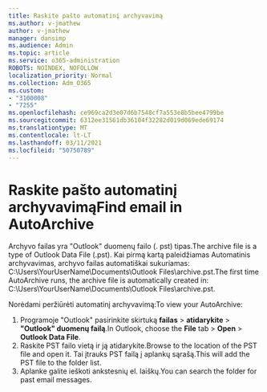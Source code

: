 ```yaml
---
title: Raskite pašto automatinį archyvavimą
ms.author: v-jmathew
author: v-jmathew
manager: dansimp
ms.audience: Admin
ms.topic: article
ms.service: o365-administration
ROBOTS: NOINDEX, NOFOLLOW
localization_priority: Normal
ms.collection: Adm_O365
ms.custom:
- "3100008"
- "7255"
ms.openlocfilehash: ce969ca2d3e07d6b7548cf7a553e8b5bee4799be
ms.sourcegitcommit: 6312ee31561db36104f32282d019d069ede69174
ms.translationtype: MT
ms.contentlocale: lt-LT
ms.lasthandoff: 03/11/2021
ms.locfileid: "50750789"
---
```

# <a name="find-email-in-autoarchive"></a><span data-ttu-id="4541c-102">Raskite pašto automatinį archyvavimą</span><span class="sxs-lookup"><span data-stu-id="4541c-102">Find email in AutoArchive</span></span>

<span data-ttu-id="4541c-103">Archyvo failas yra "Outlook" duomenų failo (. pst) tipas.</span><span class="sxs-lookup"><span data-stu-id="4541c-103">The archive file is a type of Outlook Data File (.pst).</span></span> <span data-ttu-id="4541c-104">Kai pirmą kartą paleidžiamas Automatinis archyvavimas, archyvo failas automatiškai sukuriamas: C:\Users\YourUserName\Documents\Outlook Files\archive.pst.</span><span class="sxs-lookup"><span data-stu-id="4541c-104">The first time AutoArchive runs, the archive file is automatically created in: C:\Users\YourUserName\Documents\Outlook Files\archive.pst.</span></span>

<span data-ttu-id="4541c-105">Norėdami peržiūrėti automatinį archyvavimą:</span><span class="sxs-lookup"><span data-stu-id="4541c-105">To view your AutoArchive:</span></span>

1. <span data-ttu-id="4541c-106">Programoje "Outlook" pasirinkite skirtuką **failas** > **atidarykite**  >  **"Outlook" duomenų failą**.</span><span class="sxs-lookup"><span data-stu-id="4541c-106">In Outlook, choose the **File** tab > **Open** > **Outlook Data File**.</span></span>
2. <span data-ttu-id="4541c-107">Raskite PST failo vietą ir ją atidarykite.</span><span class="sxs-lookup"><span data-stu-id="4541c-107">Browse to the location of the PST file and open it.</span></span> <span data-ttu-id="4541c-108">Tai įtrauks PST failą į aplankų sąrašą.</span><span class="sxs-lookup"><span data-stu-id="4541c-108">This will add the PST file to the folder list.</span></span>
3. <span data-ttu-id="4541c-109">Aplanke galite ieškoti ankstesnių el. laiškų.</span><span class="sxs-lookup"><span data-stu-id="4541c-109">You can search the folder for past email messages.</span></span>
